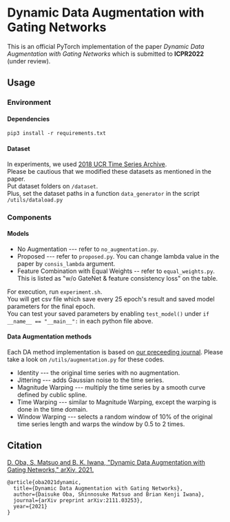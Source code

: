# Dynamic Data Augmentation with Gating Networks
This is an official PyTorch implementation of the paper *Dynamic Data Augmentation with Gating Networks* which is submitted to **ICPR2022** (under review).  

## Usage

### Environment

#### Dependencies
```pip3 install -r requirements.txt```

#### Dataset
In experiments, we used [2018 UCR Time Series Archive](https://www.cs.ucr.edu/~eamonn/time_series_data_2018/).  
Please be cautious that we modified these datasets as mentioned in the paper.  
Put dataset folders on ```/dataset```.  
Plus, set the dataset paths in a function ```data_generator``` in the script ```/utils/dataload.py```   

### Components

#### Models
* No Augmentation --- refer to ```no_augmentation.py```.  
* Proposed --- refer to ```proposed.py```. You can change lambda value in the paper by ```consis_lambda``` argument.  
* Feature Combination with Equal Weights -- refer to ```equal_weights.py```.  This is listed as "w/o GateNet & feature consistency loss" on the table.  
<!--* Ensemble -- refer to ```ensemble.py```.
* Concatenate --- refer to ```concat.py```.  -->  

For execution, run ```experiment.sh```.  
You will get csv file which save every 25 epoch's result and saved model parameters for the final epoch.  
You can test your saved parameters by enabling ```test_model()``` under ```if __name__ == "__main__":``` in each python file above.  

#### Data Augmentation methods
Each DA method implementation is based on [our preceeding journal](https://journals.plos.org/plosone/article?id=10.1371/journal.pone.0254841).
Please take a look on ```/utils/augmentation.py``` for these codes.  
* Identity --- the original time series with no augmentation.  
* Jittering --- adds Gaussian noise to the time series.  
* Magnitude Warping --- multiply the time series by a smooth curve defined by cublic spline.  
* Time Warping --- similar to Magnitude Warping, except the warping is done in the time domain.  
* Window Warping --- selects a random window of 10% of the original time series length and warps the window by 0.5 to 2 times.  

## Citation
[D. Oba, S. Matsuo and B. K. Iwana, "Dynamic Data Augmentation with Gating Networks," arXiv, 2021.](https://arxiv.org/abs/2111.03253)  
```
@article{oba2021dynamic,
  title={Dynamic Data Augmentation with Gating Networks},
  author={Daisuke Oba, Shinnosuke Matsuo and Brian Kenji Iwana},
  journal={arXiv preprint arXiv:2111.03253},
  year={2021}
}
```
